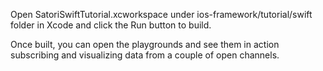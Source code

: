 Open SatoriSwiftTutorial.xcworkspace under ios-framework/tutorial/swift folder in Xcode and click the Run button to build.

Once built, you can open the playgrounds and see them in action subscribing and visualizing data from a couple of open channels.

